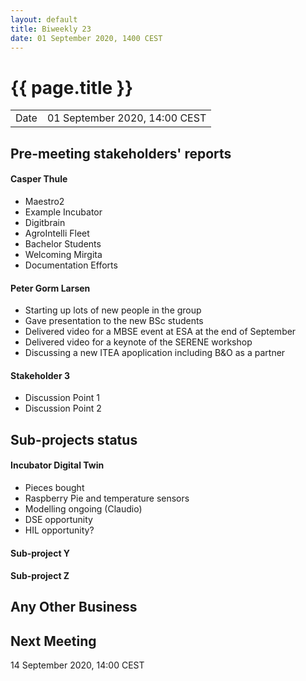 ```yaml
---
layout: default
title: Biweekly 23
date: 01 September 2020, 1400 CEST
---
```


<script src="https://code.jquery.com/jquery-1.11.1.min.js">
</script>
<script src="/javascripts/edit.js"></script>
<script>setEditButonNm();</script>

# {{ page.title }}

|||
|---|---|
| Date | 01 September 2020, 14:00 CEST |


## Pre-meeting stakeholders' reports

<!-- Please keep in mind that the minutes are publicly available.-->

#### Casper Thule
* Maestro2
* Example Incubator
* Digitbrain
* AgroIntelli Fleet
* Bachelor Students
* Welcoming Mirgita
* Documentation Efforts 

#### Peter Gorm Larsen
* Starting up lots of new people in the group
* Gave presentation to the new BSc students
* Delivered video for a MBSE event at ESA at the end of September
* Delivered video for a keynote of the SERENE workshop
* Discussing a new ITEA apoplication including B&O as a partner

#### Stakeholder 3
* Discussion Point 1
* Discussion Point 2


## Sub-projects status


#### Incubator Digital Twin
* Pieces bought
* Raspberry Pie and temperature sensors
* Modelling ongoing (Claudio)
* DSE opportunity
* HIL opportunity?

#### Sub-project Y

#### Sub-project Z

##  Any Other Business

Next Meeting
------------

14 September 2020, 14:00 CEST


<div id="edit_page_div"></div>
